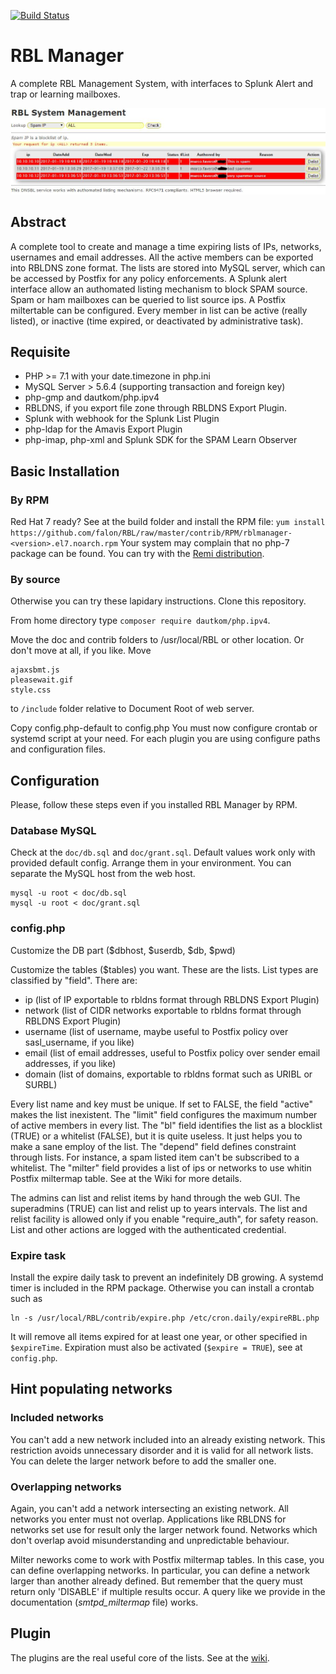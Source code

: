 [![Build Status](https://scrutinizer-ci.com/g/falon/RBL/badges/build.png?b=master)](https://scrutinizer-ci.com/g/falon/RBL/build-status/master)
# RBL Manager
A complete RBL Management System, with interfaces to Splunk Alert and trap or learning mailboxes.

![screenshot](doc/RBL.JPG)
## Abstract
A complete tool to create and manage a time expiring lists of IPs, networks, usernames and email addresses.
All the active members can be exported into RBLDNS zone format. The lists are stored into MySQL server, which can be accessed by Postfix for any policy enforcements. A Splunk alert interface allow an authomated listing mechanism to block SPAM source. Spam or ham mailboxes can be queried to list source ips. A Postfix miltertable can be configured.
Every member in list can be active (really listed), or inactive (time expired, or deactivated by administrative task).

## Requisite

- PHP >= 7.1 with your date.timezone in php.ini
- MySQL Server > 5.6.4 (supporting transaction and foreign key)
- php-gmp and dautkom/php.ipv4
- RBLDNS, if you export file zone through RBLDNS Export Plugin.
- Splunk with webhook for the Splunk List Plugin
- php-ldap for the Amavis Export Plugin
- php-imap, php-xml and Splunk SDK for the SPAM Learn Observer

## Basic Installation
### By RPM
Red Hat 7 ready? See at the build folder and install the RPM file:
`yum install https://github.com/falon/RBL/raw/master/contrib/RPM/rblmanager-<version>.el7.noarch.rpm`
Your system may complain that no php-7 package can be found. You can try with the [Remi distribution](https://rpms.remirepo.net/).

### By source
Otherwise you can try these lapidary instructions.
Clone this repository.

From home directory type `composer require dautkom/php.ipv4`.

Move the doc and contrib folders to /usr/local/RBL or other location. Or don't move at all, if you like.
Move
```
ajaxsbmt.js
pleasewait.gif
style.css
```
to `/include` folder relative to Document Root of web server.

Copy config.php-default to config.php
You must now configure crontab or systemd script at your need. For each plugin you are using configure paths and configuration files.

## Configuration
Please, follow these steps even if you installed RBL Manager by RPM.
### Database MySQL
Check at the `doc/db.sql` and `doc/grant.sql`. Default values work only with provided default config. Arrange them in your environment.
You can separate the MySQL host from the web host.
```
mysql -u root < doc/db.sql
mysql -u root < doc/grant.sql
```
### config.php

Customize the DB part ($dbhost, $userdb, $db, $pwd)

Customize the tables ($tables) you want. These are the lists. List types are classified by "field". There are:

- ip (list of IP exportable to rbldns format through RBLDNS Export Plugin)
- network (list of CIDR networks exportable to rbldns format through RBLDNS Export Plugin)
- username (list of username, maybe useful to Postfix policy over sasl_username, if you like)
- email (list of email addresses, useful to Postfix policy over sender email addresses, if you like)
- domain (list of domains, exportable to rbldns format such as URIBL or SURBL)

Every list name and key must be unique. If set to FALSE, the field "active" makes the list inexistent.
The "limit" field configures the maximum number of active members in every list.
The "bl" field identifies the list as a blocklist (TRUE) or a whitelist (FALSE), but it is quite useless. It just helps you to make a sane employ of the list.
The "depend" field defines constraint through lists. For instance, a spam listed item can't be subscribed to a whitelist.
The "milter" field provides a list of ips or networks to use whitin Postfix miltermap table. See at the Wiki for more details.

The admins can list and relist items by hand through the web GUI. The superadmins (TRUE) can  list and relist up to years intervals. The list and relist facility is allowed only if you enable "require_auth", for safety reason. List and other actions are logged with the authenticated credential.

### Expire task
Install the expire daily task to prevent an indefinitely DB growing. A systemd timer is included in the RPM package. Otherwise you can install a crontab such as
```
ln -s /usr/local/RBL/contrib/expire.php /etc/cron.daily/expireRBL.php
```
It will remove all items expired for at least one year, or other specified in `$expireTime`. Expiration must also be activated (`$expire = TRUE`), see at `config.php`.

## Hint populating networks
### Included networks
You can't add a new network included into an already existing network. This restriction avoids unnecessary disorder and it is valid for all network lists. You can delete the larger network before to add the smaller one.
### Overlapping networks
Again, you can't add a network intersecting an existing network. All networks you enter must not overlap. Applications like RBLDNS for networks set use for result only the larger network found. Networks which don't overlap avoid misunderstanding and unpredictable behaviour.

Milter neworks come to work with Postfix miltermap tables. In this case, you can define overlapping networks. In particular, you can define a network larger than another already defined. But remember that the query must return only 'DISABLE' if multiple results occur. A query like we provide in the documentation (_smtpd_miltermap_ file) works.

## Plugin

The plugins are the real useful core of the lists. See at the [wiki](https://github.com/falon/RBL/wiki).

